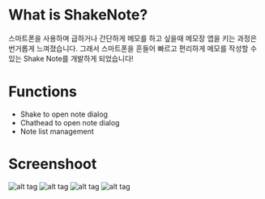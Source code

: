 # What is ShakeNote?
스마트폰을 사용하며 급하거나 간단하게 메모를 하고 싶을때 메모장 앱을 키는 과정은 번거롭게 느껴졌습니다. 그래서 스마트폰을 흔들어 빠르고 편리하게 메모를 작성할 수 있는 Shake Note를 개발하게 되었습니다!

# Functions
- Shake to open note dialog
- Chathead to open note dialog
- Note list management

# Screenshoot
![alt tag](http://cfile26.uf.tistory.com/image/99A2BB4D5A49DBBF275D8F)
![alt tag](http://cfile27.uf.tistory.com/image/99D639345A49DBBF371E49)
![alt tag](http://cfile25.uf.tistory.com/image/99F5D33D5A49DBBF31442D)
![alt tag](http://cfile24.uf.tistory.com/image/998AD9365A49DBBF2AA9FA)

